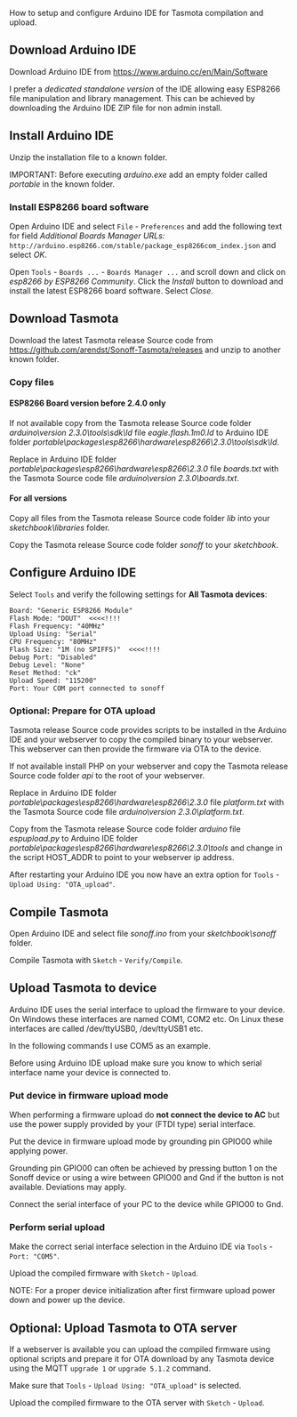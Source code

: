 How to setup and configure Arduino IDE for Tasmota compilation and upload.

## Download Arduino IDE
Download Arduino IDE from https://www.arduino.cc/en/Main/Software

I prefer a *dedicated standalone version* of the IDE allowing easy ESP8266 file manipulation and library management. This can be achieved by downloading the Arduino IDE ZIP file for non admin install.

## Install Arduino IDE
Unzip the installation file to a known folder.

IMPORTANT: Before executing *arduino.exe* add an empty folder called *portable* in the known folder.

### Install ESP8266 board software
Open Arduino IDE and select ``File`` - ``Preferences`` and add the following text for field *Additional Boards Manager URLs:* ``http://arduino.esp8266.com/stable/package_esp8266com_index.json`` and select *OK*.

Open ``Tools`` - ``Boards ...`` - ``Boards Manager ...`` and scroll down and click on *esp8266 by ESP8266 Community*. Click the *Install* button to download and install the latest ESP8266 board software. Select *Close*.

## Download Tasmota
Download the latest Tasmota release Source code from https://github.com/arendst/Sonoff-Tasmota/releases and unzip to another known folder.

### Copy files
#### ESP8266 Board version **before** 2.4.0 only
If not available copy from the Tasmota release Source code folder *arduino\version 2.3.0\tools\sdk\ld* file *eagle.flash.1m0.ld* to Arduino IDE folder *portable\packages\esp8266\hardware\esp8266\2.3.0\tools\sdk\ld*.

Replace in Arduino IDE folder *portable\packages\esp8266\hardware\esp8266\2.3.0* file *boards.txt* with the Tasmota Source code file *arduino\version 2.3.0\boards.txt*.

#### For all versions
Copy all files from the Tasmota release Source code folder *lib* into your *sketchbook\libraries* folder.

Copy the Tasmota release Source code folder *sonoff* to your *sketchbook*.

## Configure Arduino IDE

Select ``Tools`` and verify the following settings for **All Tasmota devices**:
```
Board: "Generic ESP8266 Module"
Flash Mode: "DOUT"  <<<<!!!!
Flash Frequency: "40MHz"
Upload Using: "Serial"
CPU Frequency: "80MHz"
Flash Size: "1M (no SPIFFS)"  <<<<!!!!
Debug Port: "Disabled"
Debug Level: "None"
Reset Method: "ck"
Upload Speed: "115200"
Port: Your COM port connected to sonoff
```

### Optional: Prepare for OTA upload
Tasmota release Source code provides scripts to be installed in the Arduino IDE and your webserver to copy the compiled binary to your webserver. This webserver can then provide the firmware via OTA to the device.

If not available install PHP on your webserver and copy the Tasmota release Source code folder *api* to the root of your webserver.

Replace in Arduino IDE folder *portable\packages\esp8266\hardware\esp8266\2.3.0* file *platform.txt* with the Tasmota Source code file *arduino\version 2.3.0\platform.txt*.

Copy from the Tasmota release Source code folder *arduino* file *espupload.py* to Arduino IDE folder *portable\packages\esp8266\hardware\esp8266\2.3.0\tools* and change in the script HOST_ADDR to point to your webserver ip address.

After restarting your Arduino IDE you now have an extra option for ``Tools`` - ``Upload Using: "OTA_upload"``.

## Compile Tasmota
Open Arduino IDE and select file *sonoff.ino* from your *sketchbook\sonoff* folder.

Compile Tasmota with ``Sketch`` - ``Verify/Compile``.

## Upload Tasmota to device
Arduino IDE uses the serial interface to upload the firmware to your device. On Windows these interfaces are named COM1, COM2 etc. On Linux these interfaces are called /dev/ttyUSB0, /dev/ttyUSB1 etc.

In the following commands I use COM5 as an example.

Before using Arduino IDE upload make sure you know to which serial interface name your device is connected to. 

### Put device in firmware upload mode
When performing a firmware upload do **not connect the device to AC** but use the power supply provided by your (FTDI type) serial interface.

Put the device in firmware upload mode by grounding pin GPIO00 while applying power.

Grounding pin GPIO00 can often be achieved by pressing button 1 on the Sonoff device or using a wire between GPIO00 and Gnd if the button is not available. Deviations may apply.

Connect the serial interface of your PC to the device while GPIO00 to Gnd.

### Perform serial upload
Make the correct serial interface selection in the Arduino IDE via ``Tools`` - ``Port: "COM5"``.

Upload the compiled firmware with ``Sketch`` - ``Upload``.

NOTE: For a proper device initialization after first firmware upload power down and power up the device.

## Optional: Upload Tasmota to OTA server
If a webserver is available you can upload the compiled firmware using optional scripts and prepare it for OTA download by any Tasmota device using the MQTT ``upgrade 1`` or ``upgrade 5.1.2`` command.

Make sure that ``Tools`` - ``Upload Using: "OTA_upload"`` is selected.

Upload the compiled firmware to the OTA server with ``Sketch`` - ``Upload``.


